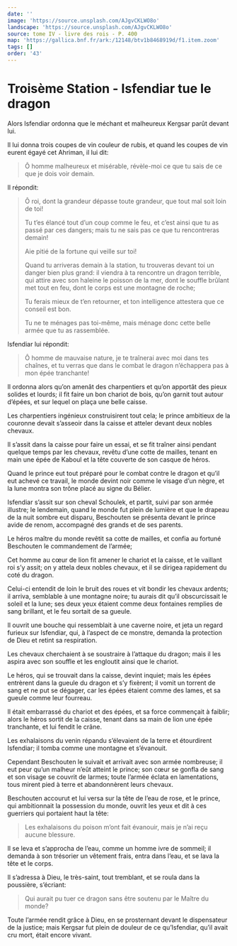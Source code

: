 ```yaml
---
date: ''
image: 'https://source.unsplash.com/AJgvCKLWO8o'
landscape: 'https://source.unsplash.com/AJgvCKLWO8o'
source: tome IV - livre des rois - P. 400
map: 'https://gallica.bnf.fr/ark:/12148/btv1b8468919d/f1.item.zoom'
tags: []
order: '43'
---
```


# Troisème Station - Isfendiar tue le dragon

Alors Isfendiar ordonna que le méchant et malheureux Kergsar parût devant lui.

Il lui donna trois coupes de vin couleur de rubis, et quand les coupes de vin eurent égayé cet Ahriman, il lui dit:

> Ô homme malheureux et misérable, révèle-moi ce que tu sais de ce que je dois voir demain.

Il répondit:

> Ô roi, dont la grandeur dépasse toute grandeur, que tout mal soit loin de toi!
>
> Tu t’es élancé tout d’un coup comme le feu, et c’est ainsi que tu as passé par ces dangers; mais tu ne sais pas ce que tu rencontreras demain!
>
> Aie pitié de la fortune qui veille sur toi!
>
> Quand tu arriveras demain à la station, tu trouveras devant toi un danger bien plus grand: il viendra à ta rencontre un dragon terrible, qui attire avec son haleine le poisson de la mer, dont le souffle brûlant met tout en feu, dont le corps est une montagne de roche;
>
> Tu ferais mieux de t’en retourner, et ton intelligence attestera que ce conseil est bon.
>
> Tu ne te ménages pas toi-même, mais ménage donc cette belle armée que tu as rassemblée.

Isfendiar lui répondit:

> Ô homme de mauvaise nature, je te traînerai avec moi dans tes chaînes, et tu verras que dans le combat le dragon n’échappera pas à mon épée tranchante!

Il ordonna alors qu’on amenât des charpentiers et qu’on apportât des pieux solides et lourds; il fit faire un bon chariot de bois, qu’on garnit tout autour d’épées, et sur lequel on plaça une belle caisse.

Les charpentiers ingénieux construisirent tout cela; le prince ambitieux de la couronne devait s’asseoir dans la caisse et atteler devant deux nobles chevaux.

Il s’assit dans la caisse pour faire un essai, et se fit traîner ainsi pendant quelque temps par les chevaux, revêtu d’une cotte de mailles, tenant en main une épée de Kaboul et la tête couverte de son casque de héros.

Quand le prince eut tout préparé pour le combat contre le dragon et qu’il eut achevé ce travail, le monde devint noir comme le visage d’un nègre, et la lune montra son trône placé au signe du Bélier.

Isfendiar s’assit sur son cheval Schoulek, et partit, suivi par son armée illustre; le lendemain, quand le monde fut plein de lumière et que le drapeau de la nuit sombre eut disparu, Beschouten se présenta devant le prince avide de renom, accompagné des grands et de ses parents.

Le héros maître du monde revêtit sa cotte de mailles, et confia au fortuné Beschouten le commandement de l’armée;

Cet homme au cœur de lion fit amener le chariot et la caisse, et le vaillant roi s’y assit; on y attela deux nobles chevaux, et il se dirigea rapidement du coté du dragon.

Celui-ci entendit de loin le bruit des roues et vit bondir les chevaux ardents; il arriva, semblable à une montagne noire; tu aurais dit qu’il obscurcissait le soleil et la lune; ses deux yeux étaient comme deux fontaines remplies de sang brillant, et le feu sortait de sa gueule.

Il ouvrit une bouche qui ressemblait à une caverne noire, et jeta un regard furieux sur Isfendiar, qui, à l’aspect de ce monstre, demanda la protection de Dieu et retint sa respiration.

Les chevaux cherchaient à se soustraire à l’attaque du dragon; mais il les aspira avec son souffle et les engloutit ainsi que le chariot.

Le héros, qui se trouvait dans la caisse, devint inquiet; mais les épées entrèrent dans la gueule du dragon et s’y fixèrent; il vomit un torrent de sang et ne put se dégager, car les épées étaient comme des lames, et sa gueule comme leur fourreau.

Il était embarrassé du chariot et des épées, et sa force commençait à faiblir; alors le héros sortit de la caisse, tenant dans sa main de lion une épée tranchante, et lui fendit le crâne.

Les exhalaisons du venin répandu s’élevaient de la terre et étourdirent Isfendiar; il tomba comme une montagne et s’évanouit.

Cependant Beschouten le suivait et arrivait avec son armée nombreuse; il eut peur qu’un malheur n’eût atteint le prince; son cœur se gonfla de sang et son visage se couvrit de larmes; toute l’armée éclata en lamentations, tous mirent pied à terre et abandonnèrent leurs chevaux.

Beschouten accourut et lui versa sur la tête de l’eau de rose, et le prince, qui ambitionnait la possession du monde, ouvrit les yeux et dit à ces guerriers qui portaient haut la tête:

> Les exhalaisons du poison m’ont fait évanouir, mais je n’ai reçu aucune blessure.

Il se leva et s’approcha de l’eau, comme un homme ivre de sommeil; il demanda à son trésorier un vêtement frais, entra dans l’eau, et se lava la tête et le corps.

Il s’adressa à Dieu, le très-saint, tout tremblant, et se roula dans la poussière, s’écriant:

> Qui aurait pu tuer ce dragon sans être soutenu par le Maître du monde?

Toute l’armée rendit grâce à Dieu, en se prosternant devant le dispensateur de la justice; mais Kergsar fut plein de douleur de ce qu’Isfendiar, qu’il avait cru mort, était encore vivant.
